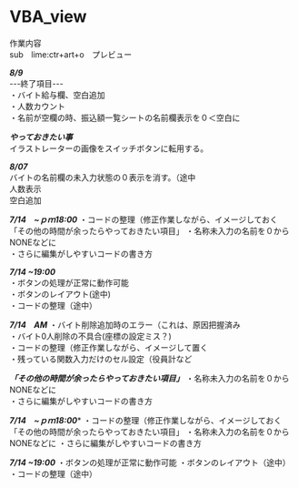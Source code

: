 ﻿# VBA_view
作業内容  
sub　lime:ctr+art+o　プレビュー

***8/9***  
---終了項目---  
  ・バイト給与欄、空白追加  
  ・人数カウント  
  ・名前が空欄の時、振込額一覧シートの名前欄表示を０＜空白に  
	
***やっておきたい事***  
	イラストレーターの画像をスイッチボタンに転用する。  

***8/07***  
	バイトの名前欄の未入力状態の０表示を消す。（途中  
	人数表示  
	空白追加  

***7/14　~ｐｍ18:00***
	・コードの整理（修正作業しながら、イメージしておく  
	「その他の時間が余ったらやっておきたい項目」 
	・名称未入力の名前を０からNONEなどに  
	・さらに編集がしやすいコードの書き方  

***7/14 ~19:00***  
	・ボタンの処理が正常に動作可能  
	・ボタンのレイアウト(途中)  
	・コードの整理（途中）  

***7/14　AM***
	・バイト削除追加時のエラー（これは、原因把握済み  
	・バイト0人削除の不具合(座標の設定ミス？)  
	・コードの整理（修正作業しながら、イメージして置く  
	・残っている関数入力だけのセル設定（役員計など  

***「その他の時間が余ったらやっておきたい項目」***
	・名称未入力の名前を０からNONEなどに  
	・さらに編集がしやすいコードの書き方  

***7/14　~ｐｍ18:00****
・コードの整理（修正作業しながら、イメージしておく
「その他の時間が余ったらやっておきたい項目」
・名称未入力の名前を０からNONEなどに
・さらに編集がしやすいコードの書き方

***7/14 ~19:00***
・ボタンの処理が正常に動作可能
・ボタンのレイアウト（途中）
・コードの整理（途中）




